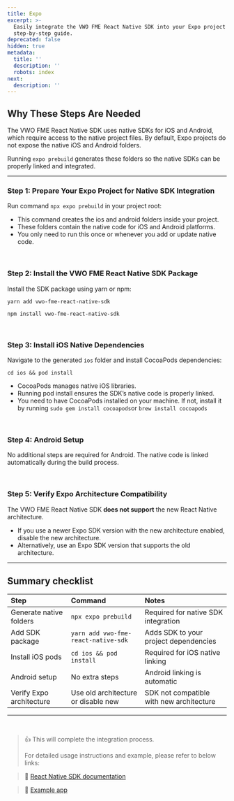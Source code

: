 ```yaml
---
title: Expo
excerpt: >-
  Easily integrate the VWO FME React Native SDK into your Expo project with this
  step-by-step guide.
deprecated: false
hidden: true
metadata:
  title: ''
  description: ''
  robots: index
next:
  description: ''
---
```

## Why These Steps Are Needed

The VWO FME React Native SDK uses native SDKs for iOS and Android, which require access to the native project files. By default, Expo projects do not expose the native iOS and Android folders. 

Running `expo prebuild` generates these folders so the native SDKs can be properly linked and integrated.

***

### Step 1: Prepare Your Expo Project for Native SDK Integration

Run command `npx expo prebuild` in your project root:

- This command creates the ios and android folders inside your project.
- These folders contain the native code for iOS and Android platforms.
- You only need to run this once or whenever you add or update native code.

<br />

### Step 2: Install the VWO FME React Native SDK Package

Install the SDK package using yarn or npm:

```Text yarn
yarn add vwo-fme-react-native-sdk
```
```Text npm
npm install vwo-fme-react-native-sdk
```

<br />

### Step 3: Install iOS Native Dependencies

Navigate to the generated `ios` folder and install CocoaPods dependencies:

`cd ios && pod install`

- CocoaPods manages native iOS libraries.
- Running pod install ensures the SDK’s native code is properly linked.
- You need to have CocoaPods installed on your machine. If not, install it by running `sudo gem install cocoapods`or `brew install cocoapods`

<br />

### Step 4: Android Setup

No additional steps are required for Android. The native code is linked automatically during the build process.

<br />

### Step 5: Verify Expo Architecture Compatibility

The VWO FME React Native SDK **does not support** the new React Native architecture.

- If you use a newer Expo SDK version with the new architecture enabled, disable the new architecture.
- Alternatively, use an Expo SDK version that supports the old architecture.

***

## Summary checklist

| Step                     | Command                             | Notes                                    |
| :----------------------- | :---------------------------------- | :--------------------------------------- |
| Generate native folders  | `npx expo prebuild`                 | Required for native SDK integration      |
| Add SDK package          | `yarn add vwo-fme-react-native-sdk` | Adds SDK to your project dependencies    |
| Install iOS pods         | `cd ios && pod install`             | Required for iOS native linking          |
| Android setup            | No extra steps                      | Android linking is automatic             |
| Verify Expo architecture | Use old architecture or disable new | SDK not compatible with new architecture |

***

<br />

> 👍 This will complete the integration process.
> 
> For detailed usage instructions and example, please refer to below links:

> 📘 [React Native SDK documentation](https://developers.vwo.com/v2/docs/fme-react-native-initialization)

> 📘 [Example app](https://github.com/wingify/vwo-fme-examples/tree/master/react-native)